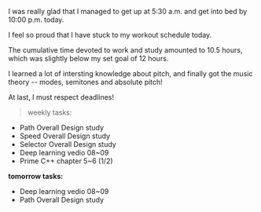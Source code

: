I was really glad that I managed to get up at 5:30 a.m. and get into bed by 10:00 p.m. today.

I feel so proud that I have stuck to my workout schedule today.

The cumulative time devoted to work and study amounted to 10.5 hours, which was slightly below my set goal of 12 hours.

I learned a lot of intersting knowledge about pitch, and finally got the music theory -- modes, semitones and absolute pitch!

At last, I must respect deadlines!

> weekly tasks:
+ Path Overall Design study
+ Speed Overall Design study
+ Selector Overall Design study
+ Deep learning vedio 08~09
+ Prime C++ chapter 5~6 (1/2)

**tomorrow tasks:**
- Deep learning vedio 08~09
- Path Overall Design study

